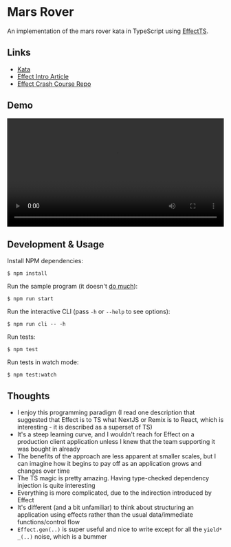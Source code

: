 # Mars Rover

An implementation of the mars rover kata in TypeScript using [EffectTS](https://effect.website/).

## Links

- [Kata](https://kata-log.rocks/mars-rover-kata)
- [Effect Intro Article](https://ybogomolov.me/01-effect-intro)
- [Effect Crash Course Repo](https://github.com/pigoz/effect-crashcourse/blob/master/001-basic.ts)

## Demo

<video width="100%" controls>
  <source src="./assets/cli.mov" type="video/mp4">
</video>

## Development & Usage

Install NPM dependencies:

    $ npm install

Run the sample program (it doesn't [do much](./src/index.ts)):

    $ npm run start

Run the interactive CLI (pass `-h` or `--help` to see options):

    $ npm run cli -- -h

Run tests:

    $ npm test

Run tests in watch mode:

    $ npm test:watch

## Thoughts

- I enjoy this programming paradigm (I read one description that suggested that Effect is to TS what NextJS or Remix is to React, which is interesting - it is described as a superset of TS)
- It's a steep learning curve, and I wouldn't reach for Effect on a production client application unless I knew that the team supporting it was bought in already
- The benefits of the approach are less apparent at smaller scales, but I can imagine how it begins to pay off as an application grows and changes over time
- The TS magic is pretty amazing. Having type-checked dependency injection is quite interesting
- Everything is more complicated, due to the indirection introduced by Effect
- It's different (and a bit unfamiliar) to think about structuring an application using effects rather than the usual data/immediate functions/control flow
- `Effect.gen(..)` is super useful and nice to write except for all the `yield* _(..)` noise, which is a bummer